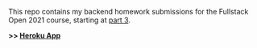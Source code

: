 This repo contains my backend homework submissions for the Fullstack Open 2021 course, starting at [part 3](https://fullstackopen.com/en/part3/node_js_and_express#simple-web-server).

**>> [Heroku App](https://boiling-shelf-07016.herokuapp.com/)**
